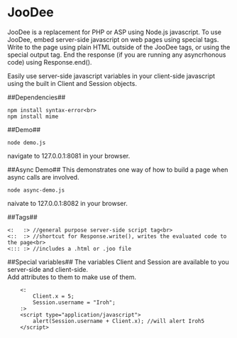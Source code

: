JooDee
======
JooDee is a replacement for PHP or ASP using Node.js javascript. To use JooDee, embed server-side javascript on web pages using special tags.  Write to
the page using plain HTML outside of the JooDee tags, or using the special output tag. End the response (if you are running any asyncrhonous code) using Response.end().

Easily use server-side javascript variables in your client-side javascript using the built in
Client and Session objects.

##Dependencies##
```
npm install syntax-error<br>
npm install mime
```

##Demo##
```
node demo.js
```
navigate to 127.0.0.1:8081 in your browser.

##Async Demo##
This demonstrates one way of how to build a page when async calls are involved. <br>
```
node async-demo.js
```
naivate to 127.0.0.1:8082 in your browser.

##Tags##
```
<:   :> //general purpose server-side script tag<br>
<::  :> //shortcut for Response.write(), writes the evaluated code to the page<br>
<::: :> //includes a .html or .joo file
```

##Special variables##
The variables Client and Session are available to you server-side and client-side.  
Add attributes to them to make use of them.<br>
```
    <:
        Client.x = 5;
        Session.username = "Iroh";
    :>
    <script type="application/javascript"> 
        alert(Session.username + Client.x); //will alert Iroh5
    </script>
```
